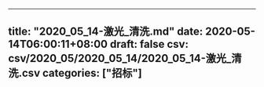 
---
title: "2020_05_14-激光_清洗.md"
date: 2020-05-14T06:00:11+08:00
draft: false
csv: csv/2020_05/2020_05_14/2020_05_14-激光_清洗.csv
categories: ["招标"]
---
